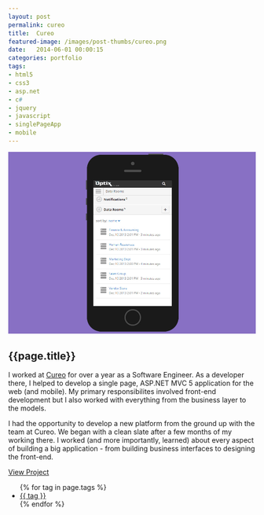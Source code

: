 ```yaml
---
layout: post
permalink: cureo
title:  Cureo
featured-image: /images/post-thumbs/cureo.png
date:   2014-06-01 00:00:15
categories: portfolio
tags: 
- html5 
- css3
- asp.net
- c#
- jquery
- javascript
- singlePageApp
- mobile
---
```




<section class="feature-image">
	<img src="/images/post-img/cureo.jpg" alt="Cureo">
</section>

<section class="post-intro">
	<h1>{{page.title}}</h1>
	<p>I worked at <a href="http://cureo.com" target="_blank">Cureo</a> for over a year as a Software Engineer. As a developer there, I helped to develop a single page, ASP.NET MVC 5 application for the web (and mobile). My primary responsibilites involved front-end development but I also worked with everything from the business layer to the models. </p>
	<p>I had the opportunity to develop a new platform from the ground up with the team at Cureo. We began with a clean slate after a few months of my working there. I worked (and more importantly, learned) about every aspect of building a big application - from building business interfaces to designing the front-end.</p>
	<a href="http://cureo.com" target="_blank" class="view-project tooltip">View Project</a>

<aside class="tags">
	<div class="tags-inner">
	  	<ul>
			{% for tag in page.tags %}
				<li><a href="/tag/{{tag}}" title="view all projects that pertain to {{tag}}">{{ tag }}</a></li>
			{% endfor %}
		</ul>
	</div>
</aside>

</section>







